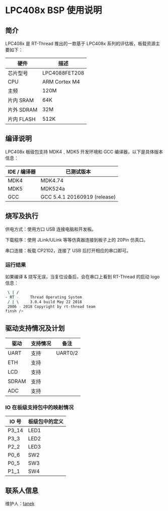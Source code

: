 # LPC408x BSP 使用说明

## 简介

LPC408x 是 RT-Thread 推出的一款基于 LPC408x 系列的评估板，板载资源主要如下：

| 硬件      | 描述          |
| --------- | ------------- |
| 芯片型号  | LPC4088FET208 |
| CPU       | ARM Cortex M4 |
| 主频      | 120M          |
| 片内 SRAM  | 64K           |
| 片外 SDRAM | 32M          |
| 片内 FLASH | 512K         |

## 编译说明

LPC408x 板级包支持 MDK4﹑MDK5 开发环境和 GCC 编译器，以下是具体版本信息：

| IDE / 编译器 | 已测试版本                   |
| ---------- | ---------------------------- |
| MDK4       | MDK4.74                      |
| MDK5       | MDK524a                      |
| GCC        | GCC 5.4.1 20160919 (release) |

## 烧写及执行

供电方式：使用方口 USB 连接电脑和开发板。

下载程序：使用 JLink/ULink 等等仿真器连接到板子上的 20Pin 仿真口。

串口连接：板载 CP2102，连接了 USB 后打开相应的串口即可。

### 运行结果

如果编译 & 烧写无误，当复位设备后，会在串口上看到 RT-Thread 的启动 logo 信息：

```bash
 \ | /
- RT -     Thread Operating System
 / | \     3.0.4 build May 22 2018
 2006 - 2018 Copyright by rt-thread team
finsh />

```
## 驱动支持情况及计划

| 驱动  | 支持情况 |      备注      |
| ----- | -------- | :------------: |
| UART  | 支持     |     UART0/2    |
| ETH   | 支持     |                |
| LCD   | 支持     |                |
| SDRAM | 支持     |                |
| ADC   | 支持     |                |

### IO 在板级支持包中的映射情况

| IO 号  | 板级包中的定义 |
| ----- | -------------- |
| P3_14 | LED1           |
| P3_3  | LED2           |
| P2_2  | LED3           |
| P0_6  | SW2            |
| P0_5  | SW3            |
| P1_1  | SW4            |

## 联系人信息

维护人：[tanek](https://github.com/TanekLiang)
